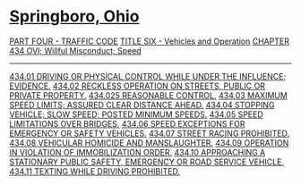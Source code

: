 [Springboro, Ohio](indexee20.html)
==================================

[PART FOUR - TRAFFIC CODE](1b19a412.html) [TITLE SIX - Vehicles and
Operation](1ecba412.html) [CHAPTER 434 OVI; Willful Misconduct;
Speed](2080a412.html)

* * * * *

[434.01 DRIVING OR PHYSICAL CONTROL WHILE UNDER THE INFLUENCE;
EVIDENCE.](209ca412.html) [434.02 RECKLESS OPERATION ON STREETS, PUBLIC
OR PRIVATE PROPERTY.](2143a412.html) [434.025 REASONABLE
CONTROL.](2151a412.html) [434.03 MAXIMUM SPEED LIMITS; ASSURED CLEAR
DISTANCE AHEAD.](2157a412.html) [434.04 STOPPING VEHICLE; SLOW SPEED;
POSTED MINIMUM SPEEDS.](2199a412.html) [434.05 SPEED LIMITATIONS OVER
BRIDGES.](21a3a412.html) [434.06 SPEED EXCEPTIONS FOR EMERGENCY OR
SAFETY VEHICLES.](21aba412.html) [434.07 STREET RACING
PROHIBITED.](21aea412.html) [434.08 VEHICULAR HOMICIDE AND
MANSLAUGHTER.](21b6a412.html) [434.09 OPERATION IN VIOLATION OF
IMMOBILIZATION ORDER.](21cba412.html) [434.10 APPROACHING A STATIONARY
PUBLIC SAFETY, EMERGENCY OR ROAD SERVICE VEHICLE.](21d3a412.html)
[434.11 TEXTING WHILE DRIVING PROHIBITED.](21dfa412.html)
